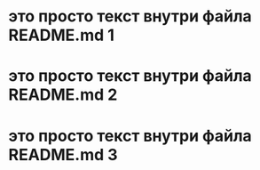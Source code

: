 # это просто текст внутри файла README.md 1
# это просто текст внутри файла README.md 2
# это просто текст внутри файла README.md 3